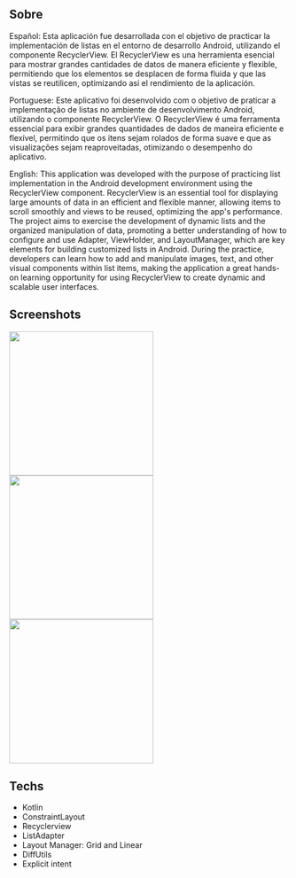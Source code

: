 ## Sobre
Español: Esta aplicación fue desarrollada con el objetivo de practicar la implementación de listas en el entorno de desarrollo Android, utilizando el componente RecyclerView. El RecyclerView es una herramienta esencial para mostrar grandes cantidades de datos de manera eficiente y flexible, permitiendo que los elementos se desplacen de forma fluida y que las vistas se reutilicen, optimizando así el rendimiento de la aplicación.

Portuguese: Este aplicativo foi desenvolvido com o objetivo de praticar a implementação de listas no ambiente de desenvolvimento Android, utilizando o componente RecyclerView. O RecyclerView é uma ferramenta essencial para exibir grandes quantidades de dados de maneira eficiente e flexível, permitindo que os itens sejam rolados de forma suave e que as visualizações sejam reaproveitadas, otimizando o desempenho do aplicativo.

English: This application was developed with the purpose of practicing list implementation in the Android development environment using the RecyclerView component. RecyclerView is an essential tool for displaying large amounts of data in an efficient and flexible manner, allowing items to scroll smoothly and views to be reused, optimizing the app's performance.
The project aims to exercise the development of dynamic lists and the organized manipulation of data, promoting a better understanding of how to configure and use Adapter, ViewHolder, and LayoutManager, which are key elements for building customized lists in Android.
During the practice, developers can learn how to add and manipulate images, text, and other visual components within list items, making the application a great hands-on learning opportunity for using RecyclerView to create dynamic and scalable user interfaces.
## Screenshots
<img src = "https://github.com/roquebuarquejr/Recyclerview/assets/11612508/cdb4fc56-808d-482f-ad11-554a4bbddf91" width="260"/>
<img src = "https://github.com/roquebuarquejr/Recyclerview/assets/11612508/2badea79-241c-45ac-9a24-ed172730ce18" width="260"/>
<img src = "https://github.com/roquebuarquejr/Recyclerview/assets/11612508/53ec9ef5-629f-42a2-8288-964059d9d4b7" width="260"/>

## Techs
- Kotlin
- ConstraintLayout
- Recyclerview
- ListAdapter
- Layout Manager: Grid and Linear
- DiffUtils
- Explicit intent
